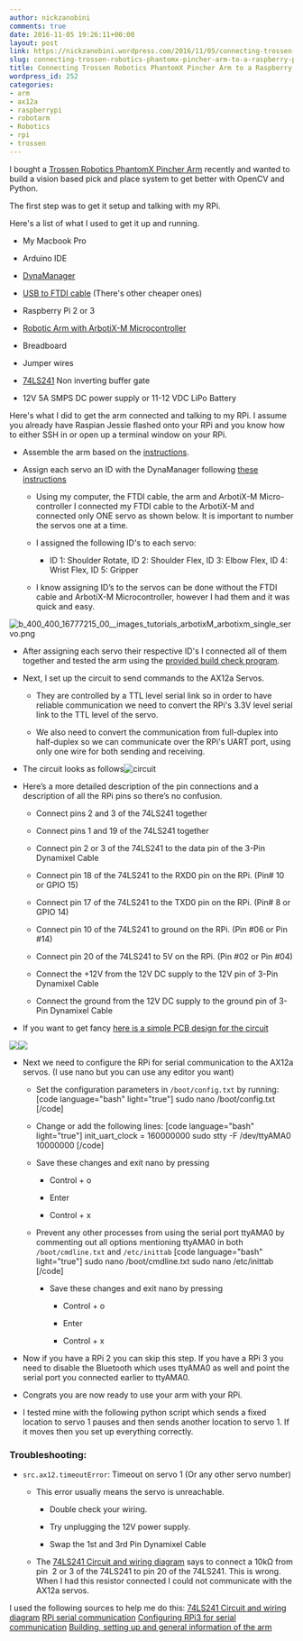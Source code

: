 ```yaml
---
author: nickzanobini
comments: true
date: 2016-11-05 19:26:11+00:00
layout: post
link: https://nickzanobini.wordpress.com/2016/11/05/connecting-trossen-robotics-phantomx-pincher-arm-to-a-raspberry-pi/
slug: connecting-trossen-robotics-phantomx-pincher-arm-to-a-raspberry-pi
title: Connecting Trossen Robotics PhantomX Pincher Arm to a Raspberry Pi
wordpress_id: 252
categories:
- arm
- ax12a
- raspberrypi
- robotarm
- Robotics
- rpi
- trossen
---
```


I bought a [Trossen Robotics PhantomX Pincher Arm](http://www.trossenrobotics.com/p/PhantomX-Pincher-Robot-Arm.aspx) recently and wanted to build a vision based pick and place system to get better with OpenCV and Python.

The first step was to get it setup and talking with my RPi.

Here's a list of what I used to get it up and running.




    
  * My Macbook Pro

    
  * Arduino IDE

    
  * [DynaManager](https://github.com/Interbotix/dynaManager/releases)

    
  * [USB to FTDI cable](http://www.trossenrobotics.com/store/p/6406-FTDI-Cable-5V.aspx) (There's other cheaper ones)

    
  * Raspberry Pi 2 or 3

    
  * [Robotic Arm with ArbotiX-M Microcontroller](http://www.trossenrobotics.com/p/PhantomX-Pincher-Robot-Arm.aspx)

    
  * Breadboard

    
  * Jumper wires

    
  * [74LS241](http://www.uni-kl.de/elektronik-lager/417791) Non inverting buffer gate

    
  * 12V 5A SMPS DC power supply or 11-12 VDC LiPo Battery



Here's what I did to get the arm connected and talking to my RPi. I assume you already have Raspian Jessie flashed onto your RPi and you know how to either SSH in or open up a terminal window on your RPi.


    
  * Assemble the arm based on the [instructions](http://learn.trossenrobotics.com/16-interbotix/robot-arms/pincher-robot-arm/163-phantomx-pincher-robot-arm-assembly-guide.html).

    
  * Assign each servo an ID with the DynaManager following [these instructions](http://learn.trossenrobotics.com/index.php/getting-started-with-the-arbotix/1-using-the-tr-dynamixel-servo-tool#&panel1-1)

    
    * Using my computer, the FTDI cable, the arm and ArbotiX-M Micro-controller I connected my FTDI cable to the ArbotiX-M and connected only ONE servo as shown below. It is important to number the servos one at a time.

    
    * I assigned the following ID's to each servo:

    
      * ID 1: Shoulder Rotate, ID 2: Shoulder Flex, ID 3: Elbow Flex, ID 4: Wrist Flex, ID 5: Gripper




    
    * I know assigning ID’s to the servos can be done without the FTDI cable and ArbotiX-M Microcontroller, however I had them and it was quick and easy.






![b_400_400_16777215_00__images_tutorials_arbotixM_arbotixm_single_servo.png](http://learn.trossenrobotics.com/cache/multithumb_thumbs/b_400_400_16777215_00__images_tutorials_arbotixM_arbotixm_single_servo.png)




    
  * After assigning each servo their respective ID's I connected all of them together and tested the arm using the [provided build check program](http://learn.trossenrobotics.com/interbotix/robot-arms/16-phantomx-pincher-robot-arm/25-phantomx-pincher-robot-arm-build-check).

    
  * Next, I set up the circuit to send commands to the AX12a Servos.

    
    * They are controlled by a TTL level serial link so in order to have reliable communication we need to convert the RPi's 3.3V level serial link to the TTL level of the servo.

    
    * We also need to convert the communication from full-duplex into half-duplex so we can communicate over the RPi's UART port, using only one wire for both sending and receiving.




    
  * The circuit looks as follows![circuit](https://nickzanobini.files.wordpress.com/2016/11/circuit.png)




    
  * Here’s a more detailed description of the pin connections and a description of all the RPi pins so there’s no confusion.

    
    * Connect pins 2 and 3 of the 74LS241 together

    
    * Connect pins 1 and 19 of the 74LS241 together

    
    * Connect pin 2 or 3 of the 74LS241 to the data pin of the 3-Pin Dynamixel Cable

    
    * Connect pin 18 of the 74LS241 to the RXD0 pin on the RPi. (Pin# 10 or GPIO 15)

    
    * Connect pin 17 of the 74LS241 to the TXD0 pin on the RPi. (Pin# 8 or GPIO 14)

    
    * Connect pin 10 of the 74LS241 to ground on the RPi. (Pin #06 or Pin #14)

    
    * Connect pin 20 of the 74LS241 to 5V on the RPi. (Pin #02 or Pin #04)

    
    * Connect the +12V from the 12V DC supply to the 12V pin of 3-Pin Dynamixel Cable

    
    * Connect the ground from the 12V DC supply to the ground pin of 3-Pin Dynamixel Cable




    
  * If you want to get fancy [here is a simple PCB design for the circuit](https://circuits.io/circuits/267189-ax-12-driver-for-raspberry-pi/)



![](http://nickzanobini.files.wordpress.com/2016/11/img_0525.png)![](http://nickzanobini.files.wordpress.com/2016/11/2.png)




    
  * Next we need to configure the RPi for serial communication to the AX12a servos. (I use nano but you can use any editor you want)

    
    * Set the configuration parameters in `/boot/config.txt` by running:[code language="bash" light="true"]
sudo nano /boot/config.txt
[/code]

    
    * Change or add the following lines:
[code language="bash" light="true"]
init_uart_clock = 160000000
sudo stty -F /dev/ttyAMA0 10000000
[/code]

    
    * Save these changes and exit nano by pressing

    
      * Control + o

    
      * Enter

    
      * Control + x




    
    * Prevent any other processes from using the serial port ttyAMA0 by commenting out all options mentioning ttyAMA0 in both `/boot/cmdline.txt` and `/etc/inittab`
[code language="bash" light="true"]
sudo nano /boot/cmdline.txt
sudo nano /etc/inittab
[/code]

    
      * Save these changes and exit nano by pressing

    
        * Control + o

    
        * Enter

    
        * Control + x













    
  * Now if you have a RPi 2 you can skip this step. If you have a RPi 3 you need to disable the Bluetooth which uses ttyAMA0 as well and point the serial port you connected earlier to ttyAMA0.

    
  * Congrats you are now ready to use your arm with your RPi.

    
  * I tested mine with the following python script which sends a fixed location to servo 1 pauses and then sends another location to servo 1. If it moves then you set up everything correctly.





### Troubleshooting:






    
  * `src.ax12.timeoutError`: Timeout on servo 1 (Or any other servo number)

    
    * This error usually means the servo is unreachable.

    
      * Double check your wiring.

    
      * Try unplugging the 12V power supply.

    
      * Swap the 1st and 3rd Pin Dynamixel Cable




    
    * The [74LS241 Circuit and wiring diagram](http://www.instructables.com/id/How-to-drive-Dynamixel-AX-12A-servos-with-a-Raspbe/) says to connect a 10kΩ from pin  2 or 3 of the 74LS241 to pin 20 of the 74LS241. This is wrong. When I had this resistor connected I could not communicate with the AX12a servos.








I used the following sources to help me do this:
[74LS241 Circuit and wiring diagram](http://www.instructables.com/id/How-to-drive-Dynamixel-AX-12A-servos-with-a-Raspbe/)
[RPi serial communication](http://www.oppedijk.com/robotics/control-dynamixel-with-raspberrypi)
[Configuring RPi3 for serial communication](http://raspberrypi.stackexchange.com/questions/45570/how-do-i-make-serial-work-on-the-raspberry-pi3)
[Building, setting up and general information of the arm](http://www.trossenrobotics.com/p/PhantomX-Pincher-Robot-Arm.aspx)
